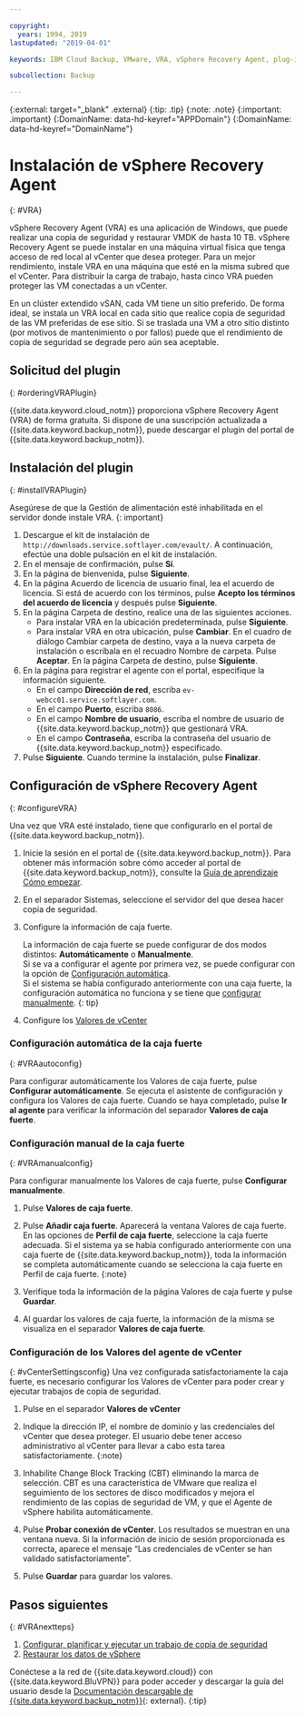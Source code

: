 ```yaml
---

copyright:
  years: 1994, 2019
lastupdated: "2019-04-01"

keywords: IBM Cloud Backup, VMware, VRA, vSphere Recovery Agent, plug-in, plugin, EVault, Carbonite, vSphere

subcollection: Backup

---
```

{:external: target="_blank" .external}
{:tip: .tip}
{:note: .note}
{:important: .important}
{:DomainName: data-hd-keyref="APPDomain"}
{:DomainName: data-hd-keyref="DomainName"}

# Instalación de vSphere Recovery Agent
{: #VRA}

vSphere Recovery Agent (VRA) es una aplicación de Windows, que puede realizar una copia de seguridad y restaurar VMDK de hasta 10 TB. vSphere Recovery Agent se puede instalar en una máquina virtual física que tenga acceso de red local al vCenter que desea proteger. Para un mejor rendimiento, instale VRA en una máquina que esté en la misma subred que el vCenter. Para distribuir la carga de trabajo, hasta cinco VRA pueden proteger las VM conectadas a un vCenter.

En un clúster extendido vSAN, cada VM tiene un sitio preferido. De forma ideal, se instala un VRA local en cada sitio que realice copia de seguridad de las VM preferidas de ese sitio. Si se traslada una VM a otro sitio distinto (por motivos de mantenimiento o por fallos) puede que el rendimiento de copia de seguridad se degrade pero aún sea aceptable.


## Solicitud del plugin
{: #orderingVRAPlugin}

{{site.data.keyword.cloud_notm}} proporciona vSphere Recovery Agent (VRA) de forma gratuita. Si dispone de una suscripción actualizada a {{site.data.keyword.backup_notm}}, puede descargar el plugin del portal de {{site.data.keyword.backup_notm}}.

## Instalación del plugin
{: #installVRAPlugin}

Asegúrese de que la Gestión de alimentación esté inhabilitada en el servidor donde instale VRA.
{: important}

1. Descargue el kit de instalación de `http://downloads.service.softlayer.com/evault/`. A continuación, efectúe una doble pulsación en el kit de instalación.
2. En el mensaje de confirmación, pulse **Sí**.
3. En la página de bienvenida, pulse **Siguiente**.
4. En la página Acuerdo de licencia de usuario final, lea el acuerdo de licencia. Si está de acuerdo con los términos, pulse **Acepto los términos del acuerdo de licencia** y después pulse **Siguiente**.
5. En la página Carpeta de destino, realice una de las siguientes acciones.
   * Para instalar VRA en la ubicación predeterminada, pulse **Siguiente**.
   * Para instalar VRA en otra ubicación, pulse **Cambiar**. En el cuadro de diálogo Cambiar carpeta de destino, vaya a la nueva carpeta de instalación o escríbala en el recuadro Nombre de carpeta. Pulse **Aceptar**. En la página Carpeta de destino, pulse **Siguiente**.
6. En la página para registrar el agente con el portal, especifique la información siguiente.
   * En el campo **Dirección de red**, escriba `ev-webcc01.service.softlayer.com`.
   * En el campo **Puerto**, escriba `8086`.
   * En el campo **Nombre de usuario**, escriba el nombre de usuario de {{site.data.keyword.backup_notm}} que gestionará VRA.
   * En el campo **Contraseña**, escriba la contraseña del usuario de {{site.data.keyword.backup_notm}} especificado.
7.	Pulse **Siguiente**. Cuando termine la instalación, pulse **Finalizar**.

## Configuración de vSphere Recovery Agent
{: #configureVRA}

Una vez que VRA esté instalado, tiene que configurarlo en el portal de {{site.data.keyword.backup_notm}}.

1. Inicie la sesión en el portal de {{site.data.keyword.backup_notm}}. Para obtener más información sobre cómo acceder al portal de {{site.data.keyword.backup_notm}}, consulte la [Guía de aprendizaje Cómo empezar](/docs/infrastructure/Backup?topic=Backup-getting-started#accessingWebCC).
2. En el separador Sistemas, seleccione el servidor del que desea hacer copia de seguridad.
3. Configure la información de caja fuerte.

   La información de caja fuerte se puede configurar de dos modos distintos: **Automáticamente** o **Manualmente**.<br/>Si se va a configurar el agente por primera vez, se puede configurar con la opción de [Configuración automática](#VRAautoconfig).<br/>Si el sistema se había configurado anteriormente con una caja fuerte, la configuración automática no funciona y se tiene que [configurar manualmente](#VRAmanualconfig).
   {: tip}

4. Configure los [Valores de vCenter](#vCenterSettingsconfig)   

### Configuración automática de la caja fuerte
{: #VRAautoconfig}

Para configurar automáticamente los Valores de caja fuerte, pulse **Configurar automáticamente**. Se ejecuta el asistente de configuración y configura los Valores de caja fuerte. Cuando se haya completado, pulse **Ir al agente** para verificar la información del separador **Valores de caja fuerte**.
 

### Configuración manual de la caja fuerte
{: #VRAmanualconfig}

Para configurar manualmente los Valores de caja fuerte, pulse **Configurar manualmente**.   
1. Pulse **Valores de caja fuerte**.
2. Pulse **Añadir caja fuerte**. Aparecerá la ventana Valores de caja fuerte. En las opciones de **Perfil de caja fuerte**, seleccione la caja fuerte adecuada.
   Si el sistema ya se había configurado anteriormente con una caja fuerte de {{site.data.keyword.backup_notm}}, toda la información se completa automáticamente cuando se selecciona la caja fuerte en Perfil de caja fuerte.
   {:note}

3. Verifique toda la información de la página Valores de caja fuerte y pulse **Guardar**.
4. Al guardar los valores de caja fuerte, la información de la misma se visualiza en el separador **Valores de caja fuerte**.


### Configuración de los Valores del agente de vCenter
{: #vCenterSettingsconfig}
Una vez configurada satisfactoriamente la caja fuerte, es necesario configurar los Valores de vCenter para poder crear y ejecutar trabajos de copia de seguridad.

1. Pulse en el separador **Valores de vCenter**
2. Indique la dirección IP, el nombre de dominio y las credenciales del vCenter que desea proteger.
   El usuario debe tener acceso administrativo al vCenter para llevar a cabo esta tarea satisfactoriamente.
   {:note}

3. Inhabilite Change Block Tracking (CBT) eliminando la marca de selección. CBT es una característica de VMware que realiza el seguimiento de los sectores de disco modificados y mejora el rendimiento de las copias de seguridad de VM, y que el Agente de vSphere habilita automáticamente.
4. Pulse **Probar conexión de vCenter**. Los resultados se muestran en una ventana nueva. Si la información de inicio de sesión proporcionada es correcta, aparece el mensaje “Las credenciales de vCenter se han validado satisfactoriamente”.
5. Pulse **Guardar** para guardar los valores.

## Pasos siguientes
{: #VRAnextteps}
1. [Configurar, planificar y ejecutar un trabajo de copia de seguridad](/docs/infrastructure/Backup?topic=Backup-ConfigureVRA#VConfigureVRA)
2. [Restaurar los datos de vSphere](/docs/infrastructure/Backup?topic=Backup-VRARestore#VRARestore)

Conéctese a la red de {{site.data.keyword.cloud}} con {{site.data.keyword.BluVPN}} para poder acceder y descargar la guía del usuario desde la [Documentación descargable de {{site.data.keyword.backup_notm}}](http://downloads.service.softlayer.com/evault/Documentation/){: external}.
{:tip}
